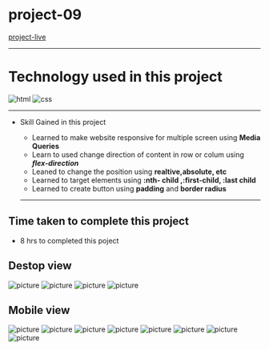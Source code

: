 # project-09 #
[project-live](https://fswd-project9.netlify.app)
   - - - -
 # Technology used in this project #
  ![html](./images/html.svg) ![css](./images/css.svg) 

   - - - - 
* Skill Gained in this project
  * Learned to make website responsive for multiple screen using __Media Queries__
  * Learn to used change direction of content in row or colum using 
  ___flex-direction___
  *  Leaned to  change the position using __realtive,absolute, etc__
   * Learned to target elements using __:nth- child ,:first-child, :last child__
  * Learned to create button using __padding__  and __border radius__
  
   - - - -
 ## Time taken to complete this project ##
 * 8 hrs  to completed this poject
 
 ## Destop view ##
 
 ![picture](./images/destopscreen1.png) 
 ![picture](./images/destopscreen2.png)
  ![picture](./images/destopscreen3.png) 
  ![picture](./images/destopscreen4.png)
  ## Mobile view ##
  ![picture](./images/mobilescreen1.png)
  ![picture](./images/mobilescreen2.png)
  ![picture](./images/mobilescreen3.png)
  ![picture](./images/mobilescreen4.png)
  ![picture](./images/mobilescreen5.png)
  ![picture](./images/mobilescreen6.png)
  ![picture](./images/mobilescreen7.png)
  ![picture](./images/mobilescreen8.png)
  
